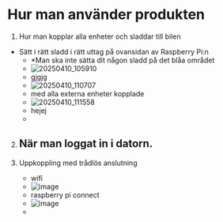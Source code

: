 # Hur man använder produkten #

1. Hur man kopplar alla enheter och sladdar till bilen
 - Sätt i rätt sladd i rätt uttag på ovansidan av Raspberry Pi:n
   - *Man ska inte sätta dit någon sladd på det blåa området
   - ![20250410_105910](https://github.com/user-attachments/assets/df341f07-15d1-43e2-9441-a37327e2898a)
   - gjgjg
   - ![20250410_110707](https://github.com/user-attachments/assets/73df1723-b003-4471-88ea-a1b13c92c470)
   - med alla externa enheter kopplade
   - ![20250410_111558](https://github.com/user-attachments/assets/b051b32f-b079-4c30-bb56-ea05fffd9450)
   - hejej
   - 

  2. När man loggat in i datorn.
     -

  3. Uppkoppling med trådlös anslutning
     - wifi
     - ![image](https://github.com/user-attachments/assets/bcc52b7b-7062-4918-b740-e8bf6817c4c3)
     - raspberry pi connect
     - ![image](https://github.com/user-attachments/assets/cc39f88a-343f-46e5-9dfe-67526c89a49c)
     - 


     
     
